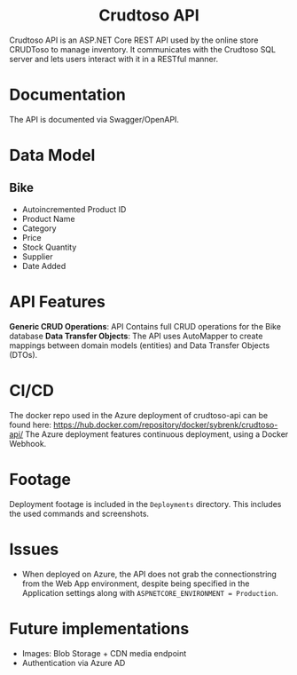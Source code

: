 <h1 align="center">Crudtoso API</h1>

Crudtoso API is an ASP.NET Core REST API used by the online store CRUDToso to manage inventory. It communicates with the Crudtoso SQL server and lets users interact with it in a RESTful manner.

# Documentation
The API is documented via Swagger/OpenAPI.

# Data Model
## Bike
* Autoincremented Product ID
* Product Name
* Category
* Price
* Stock Quantity
* Supplier
* Date Added

# API Features
**Generic CRUD Operations**: API Contains full CRUD operations for the Bike database
**Data Transfer Objects**: The API uses AutoMapper to create mappings between domain models (entities) and Data Transfer Objects (DTOs).

# CI/CD
The docker repo used in the Azure deployment of crudtoso-api can be found here: https://hub.docker.com/repository/docker/sybrenk/crudtoso-api/
The Azure deployment features continuous deployment, using a Docker Webhook.

# Footage
Deployment footage is included in the `Deployments` directory. This includes the used commands and screenshots.

# Issues
- When deployed on Azure, the API does not grab the connectionstring from the Web App environment, despite being specified in the Application settings along with `ASPNETCORE_ENVIRONMENT = Production`. 

# Future implementations
- Images: Blob Storage + CDN media endpoint
- Authentication via Azure AD
